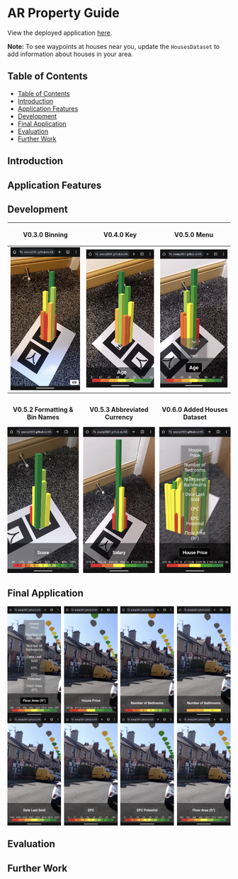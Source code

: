 # AR Property Guide

View the deployed application [here](https://seanp2001.github.io/AR_Property_Guide/).

**Note:** To see waypoints at houses near you, update the `HousesDataset` to add information about houses in your area.

## Table of Contents

- [Table of Contents](#table-of-contents)
- [Introduction](#introduction)
- [Application Features](#application-features)
- [Development](#development)
- [Final Application](#final-application)
- [Evaluation](#evaluation)
- [Further Work](#further-work)


## Introduction

## Application Features

## Development

| <p align="center">V0.3.0 Binning</p> | <p align="center">V0.4.0 Key</p> | <p align="center">V0.5.0 Menu</p> |
| --- | --- | --- |
| <img src="./Images/V0.3.0 Binning.png"> | <img src="./Images/V0.4.0 Key.png"> | <img src="./Images/V0.5.0 Menu.png"> |


<div style="display: flex; justify-content: space-between;">
    <div style="width: 32%;">
        <p align="center"><b>V0.5.2 Formatting & Bin Names</b></p>
        <img src="./Images/V0.5.2 Number Formatting and Bin Names.png" style="width: 100%;">
    </div>
    <div style="width: 32%;">
        <p align="center"><b>V0.5.3 Abbreviated Currency</b></p>
        <img src="./Images/V0.5.3 Abbreviated Currency Formatting.png" style="width: 100%;">
    </div>
    <div style="width: 32%;">
        <p align="center"><b>V0.6.0 Added Houses Dataset</b></p>
        <img src="./Images/V0.6.0 Added Houses Dataset.png" style="width: 100%;">
    </div>
</div>


## Final Application

<div style="display: flex; justify-content: space-between;">
    <img src="./Images/V0.7.6 Menu.png" style="width: 24%;">
    <img src="./Images/V0.7.6 House Prices.png" style="width: 24%;">
    <img src="./Images/V0.7.6 Bedrooms.png" style="width: 24%;">
    <img src="./Images/V0.7.6 Bathrooms.png" style="width: 24%;">
</div>
<div style="display: flex; justify-content: space-between;">
    <img src="./Images/V0.7.6 Date Sold.png" style="width: 24%;">
    <img src="./Images/V0.7.6 EPC.png" style="width: 24%;">
    <img src="./Images/V0.7.6 EPC Potential.png" style="width: 24%;">
    <img src="./Images/V0.7.6 Floor Area.png" style="width: 24%;">
</div>

## Evaluation

## Further Work